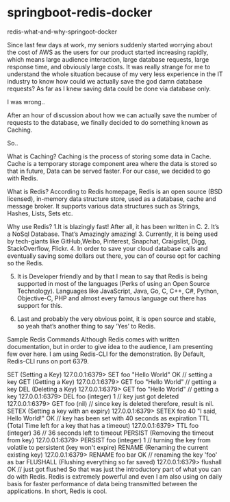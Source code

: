 # springboot-redis-docker
redis-what-and-why-springoot-docker

Since last few days at work, my seniors suddenly started worrying about the cost of AWS as the users for our product started increasing rapidly, which means large audience interaction, large database requests, large response time, and obviously large costs. It was really strange for me to understand the whole situation because of my very less experience in the IT industry to know how could we actually save the god damn database requests? As far as I knew saving data could be done via database only.

I was wrong..

After an hour of discussion about how we can actually save the number of requests to the database, we finally decided to do something known as Caching.

So..

What is Caching?
Caching is the process of storing some data in Cache. Cache is a temporary storage component area where the data is stored so that in future, Data can be served faster.
For our case, we decided to go with Redis.

What is Redis?
According to Redis homepage, Redis is an open source (BSD licensed), in-memory data structure store, used as a database, cache and message broker.
It supports various data structures such as Strings, Hashes, Lists, Sets etc.

Why use Redis?
1.It is blazingly fast! After all, it has been written in C.
2. It’s a NoSql Database. That’s Amazingly amazing!
3. Currently, it is being used by tech-giants like GitHub,Weibo, Pinterest, Snapchat, Craigslist, Digg, StackOverflow, Flickr.
4. In order to save your cloud database calls and eventually saving some dollars out there, you can of course opt for caching so the Redis.

5. It is Developer friendly and by that I mean to say that Redis is being supported in most of the languages (Perks of using an Open Source Technology). Languages like JavaScript, Java, Go, C, C++, C#, Python, Objective-C, PHP and almost every famous language out there has support for this.

6. Last and probably the very obvious point, it is open source and stable, so yeah that’s another thing to say ‘Yes’ to Redis.

Sample Redis Commands
Although Redis comes with written documentation, but in order to give idea to the audience, I am presenting few over here. I am using Redis-CLI for the demonstration. By Default, Redis-CLI runs on port 6379.

SET (Setting a Key)
127.0.0.1:6379> SET foo "Hello World"
OK // setting a key
GET (Getting a Key)
127.0.0.1:6379> GET foo
"Hello World" // getting a key
DEL (Deleting a Key)
127.0.0.1:6379> GET foo 
"Hello World" // getting a key
127.0.0.1:6379> DEL foo
(integer) 1 // key just got deleted
127.0.0.1:6379> GET foo
(nil) // since key is deleted therefore, result is nil.
SETEX (Setting a key with an expiry)
127.0.0.1:6379> SETEX foo 40 "I said, Hello World!"
OK // key has been set with 40 seconds as expiration
TTL (Total Time left for a key that has a timeout)
127.0.0.1:6379> TTL foo
(integer) 36 // 36 seconds left to timeout
PERSIST (Removing the timeout from key)
127.0.0.1:6379> PERSIST foo
(integer) 1 // turning the key from volatile to persistent (key won't expire)
RENAME (Renaming the current existing key)
127.0.0.1:6379> RENAME foo bar
OK // renaming the key 'foo' as bar
FLUSHALL (Flushing everything so far saved)
127.0.0.1:6379> flushall
OK // just got flushed
So that was just the introductory part of what you can do with Redis. Redis is extremely powerful and even I am also using on daily basis for faster performance of data being transmitted between the applications.
In short, Redis is cool.


